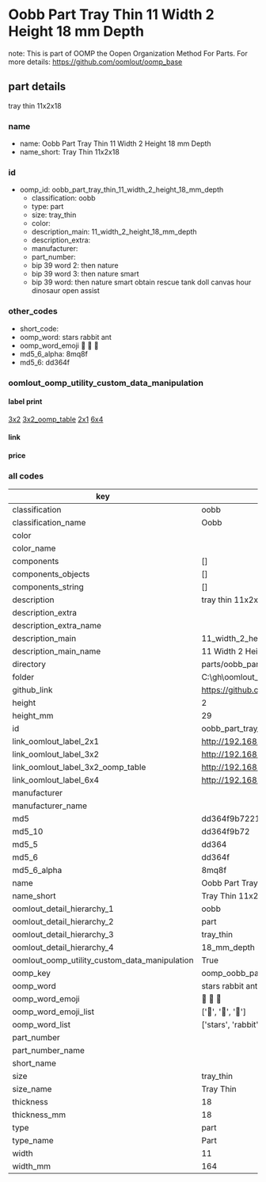 # Oobb Part Tray Thin 11 Width 2 Height 18 mm Depth  

note: This is part of OOMP the Oopen Organization Method For Parts. For more details: https://github.com/oomlout/oomp_base

##  part details
  



tray thin 11x2x18



### name
* name: Oobb Part Tray Thin 11 Width 2 Height 18 mm Depth
* name_short: Tray Thin 11x2x18 
### id
* oomp_id: oobb_part_tray_thin_11_width_2_height_18_mm_depth
  * classification: oobb
  * type: part
  * size: tray_thin
  * color: 
  * description_main: 11_width_2_height_18_mm_depth
  * description_extra: 
  * manufacturer: 
  * part_number: 
  * bip 39 word 2: then nature
  * bip 39 word 3: then nature smart
  * bip 39 word: then nature smart obtain rescue tank doll canvas hour dinosaur open assist

### other_codes
* short_code: 
* oomp_word: stars rabbit ant
* oomp_word_emoji :stars: :rabbit: :ant:
* md5_6_alpha: 8mq8f
* md5_6: dd364f






### oomlout_oomp_utility_custom_data_manipulation
#### label print
[3x2](http://192.168.1.245:1112/?label=oomp%208mq8f)
[3x2_oomp_table](http://192.168.1.108:1112/?label=oomp%208mq8f)
[2x1](http://192.168.1.242:1112/?label=oomp%208mq8f)
[6x4](http://192.168.1.55:1112/?label=oomp%208mq8f)    

#### link

                              

#### price







### all codes 
| key | value |  
| --- | --- |  
| classification | oobb |  
| classification_name | Oobb |  
| color |  |  
| color_name |  |  
| components | [] |  
| components_objects | [] |  
| components_string | [] |  
| description | tray thin 11x2x18 |  
| description_extra |  |  
| description_extra_name |  |  
| description_main | 11_width_2_height_18_mm_depth |  
| description_main_name | 11 Width 2 Height 18 mm Depth |  
| directory | parts/oobb_part_tray_thin_11_width_2_height_18_mm_depth |  
| folder | C:\gh\oomlout_oobb_version_4_generated_parts\things\oobb_part_tray_thin_11_width_2_height_18_mm_depth |  
| github_link | https://github.com/oomlout/oomlout_oomp_part_src/tree/main/parts/oobb_part_tray_thin_11_width_2_height_18_mm_depth |  
| height | 2 |  
| height_mm | 29 |  
| id | oobb_part_tray_thin_11_width_2_height_18_mm_depth |  
| link_oomlout_label_2x1 | http://192.168.1.242:1112/?label=oomp%208mq8f |  
| link_oomlout_label_3x2 | http://192.168.1.245:1112/?label=oomp%208mq8f |  
| link_oomlout_label_3x2_oomp_table | http://192.168.1.108:1112/?label=oomp%208mq8f |  
| link_oomlout_label_6x4 | http://192.168.1.55:1112/?label=oomp%208mq8f |  
| manufacturer |  |  
| manufacturer_name |  |  
| md5 | dd364f9b7221a81776db99899924df01 |  
| md5_10 | dd364f9b72 |  
| md5_5 | dd364 |  
| md5_6 | dd364f |  
| md5_6_alpha | 8mq8f |  
| name | Oobb Part Tray Thin 11 Width 2 Height 18 mm Depth |  
| name_short | Tray Thin 11x2x18  |  
| oomlout_detail_hierarchy_1 | oobb |  
| oomlout_detail_hierarchy_2 | part |  
| oomlout_detail_hierarchy_3 | tray_thin |  
| oomlout_detail_hierarchy_4 | 18_mm_depth |  
| oomlout_oomp_utility_custom_data_manipulation | True |  
| oomp_key | oomp_oobb_part_tray_thin_11_width_2_height_18_mm_depth |  
| oomp_word | stars rabbit ant |  
| oomp_word_emoji | :stars: :rabbit: :ant: |  
| oomp_word_emoji_list | [':stars:', ':rabbit:', ':ant:'] |  
| oomp_word_list | ['stars', 'rabbit', 'ant'] |  
| part_number |  |  
| part_number_name |  |  
| short_name |  |  
| size | tray_thin |  
| size_name | Tray Thin |  
| thickness | 18 |  
| thickness_mm | 18 |  
| type | part |  
| type_name | Part |  
| width | 11 |  
| width_mm | 164 |  
